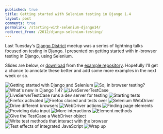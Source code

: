 ```yaml
---
published: true
title: Getting started with Selenium testing in Django 1.4
layout: post
comments: true
permalink: /starting-with-selenium-django14/
redirect_from: /2012/django-selenium-testing/
---
```


Last Tuesday's [Django District](http://www.django-district.org) meetup
was a series of lightning talks focused on testing in Django. I presented
on getting started with in-browser testing in Django, using Selenium.

Slides are below, or
[download](https://github.com/downloads/bennylope/django-selenium-tut/intro-django-selenium.pdf)
from the [example
repository](https://github.com/bennylope/django-selenium-tut).
Hopefully I'll get a chance to annotate these better and add some more
examples in the next week or so.

![Getting started with Django and Selenium](/presentations/intro-django-selenium/intro-django-selenium.001.png)
![So, in browser testing?](/presentations/intro-django-selenium/intro-django-selenium.002.png)
![What's new in Django 1.4?](/presentations/intro-django-selenium/intro-django-selenium.003.png)
![LiveServerTestCase](/presentations/intro-django-selenium/intro-django-selenium.004.png)
![LiveServerTestCase runs a dev server for testing](/presentations/intro-django-selenium/intro-django-selenium.005.png)
![Starting tests](/presentations/intro-django-selenium/intro-django-selenium.006.png)
![Firefox activated](/presentations/intro-django-selenium/intro-django-selenium.007.png)
![Firefox closed and tests over](/presentations/intro-django-selenium/intro-django-selenium.008.png)
![Selenium WebDriver](/presentations/intro-django-selenium/intro-django-selenium.009.png)
![Drive different browsers](/presentations/intro-django-selenium/intro-django-selenium.010.png)
![WebDriver actions](/presentations/intro-django-selenium/intro-django-selenium.011.png)
![Finding page elements](/presentations/intro-django-selenium/intro-django-selenium.012.png)
![Providing data input](/presentations/intro-django-selenium/intro-django-selenium.013.png)
![More interactions](/presentations/intro-django-selenium/intro-django-selenium.014.png)
![Element methods](/presentations/intro-django-selenium/intro-django-selenium.015.png)
![Give the TestCase a WebDriver object](/presentations/intro-django-selenium/intro-django-selenium.016.png)
![Write test methods that interact with the browser](/presentations/intro-django-selenium/intro-django-selenium.017.png)
![Test effects of integrated JavaScript](/presentations/intro-django-selenium/intro-django-selenium.018.png)
![Wrap up](/presentations/intro-django-selenium/intro-django-selenium.019.png)
